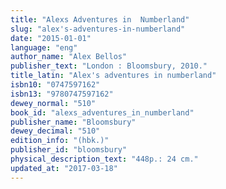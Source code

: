 ```yaml
---
title: "Alexs Adventures in  Numberland"
slug: "alex's-adventures-in-numberland"
date: "2015-01-01"
language: "eng"
author_name: "Alex Bellos"
publisher_text: "London : Bloomsbury, 2010."
title_latin: "Alex's adventures in numberland"
isbn10: "0747597162"
isbn13: "9780747597162"
dewey_normal: "510"
book_id: "alexs_adventures_in_numberland"
publisher_name: "Bloomsbury"
dewey_decimal: "510"
edition_info: "(hbk.)"
publisher_id: "bloomsbury"
physical_description_text: "448p.: 24 cm."
updated_at: "2017-03-18"
---
```


